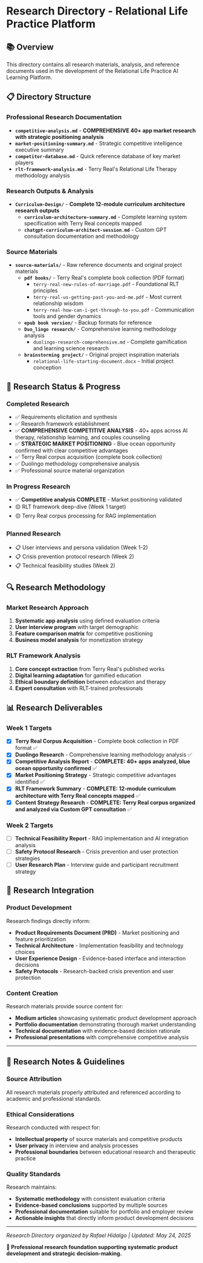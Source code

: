 # Research Directory - Relational Life Practice Platform

## 📚 **Overview**
This directory contains all research materials, analysis, and reference documents used in the development of the Relational Life Practice AI Learning Platform.

## 📋 **Directory Structure**

### **Professional Research Documentation**
- **`competitive-analysis.md`** - **COMPREHENSIVE 40+ app market research with strategic positioning analysis**
- **`market-positioning-summary.md`** - Strategic competitive intelligence executive summary
- **`competitor-database.md`** - Quick reference database of key market players
- **`rlt-framework-analysis.md`** - Terry Real's Relational Life Therapy methodology analysis

### **Research Outputs & Analysis**
- **`Curriculum-Design/`** - **Complete 12-module curriculum architecture research outputs**
  - **`curriculum-architecture-summary.md`** - Complete learning system specification with Terry Real concepts mapped
  - **`chatgpt-curriculum-architect-session.md`** - Custom GPT consultation documentation and methodology

### **Source Materials**
- **`source-materials/`** - Raw reference documents and original project materials
  - **`pdf books/`** - Terry Real's complete book collection (PDF format)
    - `terry-real-new-rules-of-marriage.pdf` - Foundational RLT principles
    - `terry-real-us-getting-past-you-and-me.pdf` - Most current relationship wisdom  
    - `terry-real-how-can-i-get-through-to-you.pdf` - Communication tools and gender dynamics
  - **`epub book version/`** - Backup formats for reference
  - **`Duo_lingo research/`** - Comprehensive learning methodology analysis
    - `duolingo-research-comprehensive.md` - Complete gamification and learning science research
  - **`brainstorming project/`** - Original project inspiration materials
    - `relational-life-starting-document.docx` - Initial project conception

## 🎯 **Research Status & Progress**

### **Completed Research**
- ✅ Requirements elicitation and synthesis
- ✅ Research framework establishment
- ✅ **COMPREHENSIVE COMPETITIVE ANALYSIS** - 40+ apps across AI therapy, relationship learning, and couples counseling
- ✅ **STRATEGIC MARKET POSITIONING** - Blue ocean opportunity confirmed with clear competitive advantages
- ✅ Terry Real corpus acquisition (complete book collection)
- ✅ Duolingo methodology comprehensive analysis
- ✅ Professional source material organization

### **In Progress Research**
- ✅ **Competitive analysis COMPLETE** - Market positioning validated
- 🟡 RLT framework deep-dive (Week 1 target)
- 🟡 Terry Real corpus processing for RAG implementation

### **Planned Research**
- 📋 User interviews and persona validation (Week 1-2)
- 📋 Crisis prevention protocol research (Week 2)
- 📋 Technical feasibility studies (Week 2)

## 🔍 **Research Methodology**

### **Market Research Approach**
1. **Systematic app analysis** using defined evaluation criteria
2. **User interview program** with target demographic
3. **Feature comparison matrix** for competitive positioning
4. **Business model analysis** for monetization strategy

### **RLT Framework Analysis**
1. **Core concept extraction** from Terry Real's published works
2. **Digital learning adaptation** for gamified education
3. **Ethical boundary definition** between education and therapy
4. **Expert consultation** with RLT-trained professionals

## 📊 **Research Deliverables**

### **Week 1 Targets**
- [x] **Terry Real Corpus Acquisition** - Complete book collection in PDF format ✅
- [x] **Duolingo Research** - Comprehensive learning methodology analysis ✅  
- [x] **Competitive Analysis Report** - **COMPLETE: 40+ apps analyzed, blue ocean opportunity confirmed** ✅
- [x] **Market Positioning Strategy** - Strategic competitive advantages identified ✅
- [x] **RLT Framework Summary** - **COMPLETE: 12-module curriculum architecture with Terry Real concepts mapped** ✅
- [x] **Content Strategy Research** - **COMPLETE: Terry Real corpus organized and analyzed via Custom GPT consultation** ✅

### **Week 2 Targets** 
- [ ] **Technical Feasibility Report** - RAG implementation and AI integration analysis
- [ ] **Safety Protocol Research** - Crisis prevention and user protection strategies
- [ ] **User Research Plan** - Interview guide and participant recruitment strategy

## 🎯 **Research Integration**

### **Product Development**
Research findings directly inform:
- **Product Requirements Document (PRD)** - Market positioning and feature prioritization
- **Technical Architecture** - Implementation feasibility and technology choices
- **User Experience Design** - Evidence-based interface and interaction decisions
- **Safety Protocols** - Research-backed crisis prevention and user protection

### **Content Creation**
Research materials provide source content for:
- **Medium articles** showcasing systematic product development approach
- **Portfolio documentation** demonstrating thorough market understanding
- **Technical documentation** with evidence-based decision rationale
- **Professional presentations** with comprehensive competitive analysis

---

## 📝 **Research Notes & Guidelines**

### **Source Attribution**
All research materials properly attributed and referenced according to academic and professional standards.

### **Ethical Considerations**
Research conducted with respect for:
- **Intellectual property** of source materials and competitive products
- **User privacy** in interview and analysis processes  
- **Professional boundaries** between educational research and therapeutic practice

### **Quality Standards**
Research maintains:
- **Systematic methodology** with consistent evaluation criteria
- **Evidence-based conclusions** supported by multiple sources
- **Professional documentation** suitable for portfolio and employer review
- **Actionable insights** that directly inform product development decisions

---

*Research Directory organized by Rafael Hidalgo | Updated: May 24, 2025*

**🎯 Professional research foundation supporting systematic product development and strategic decision-making.**
